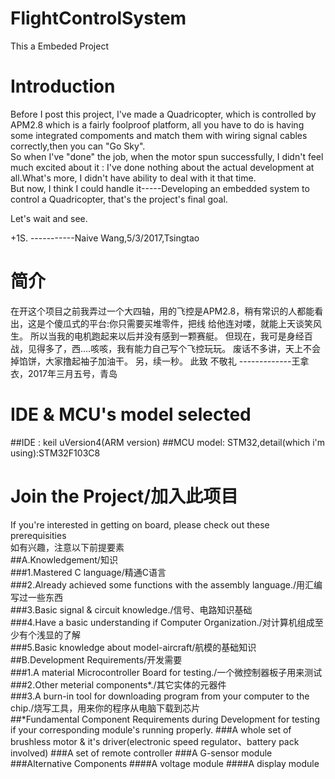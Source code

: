# FlightControlSystem
This a Embeded Project
# Introduction
Before I post this project, I've made a Quadricopter, which is controlled by APM2.8 which is a fairly foolproof platform, 
all you have to do is having some integrated compoments and match them with wiring signal cables correctly,then you can "Go Sky".    
So when I've "done" the job, when the motor spun successfully, I didn't feel much excited about it : I've done
nothing about the actual development at all.What's more, I didn't have ability to deal with it that time.   
But now, I think I could handle it-----Developing an embedded system to control a Quadricopter, that's the project's final goal.

Let's wait and see.

+1S.
              -----------Naive Wang,5/3/2017,Tsingtao
# 简介
在开这个项目之前我弄过一个大四轴，用的飞控是APM2.8，稍有常识的人都能看出，这是个傻瓜式的平台:你只需要买堆零件，把线
给他连对喽，就能上天谈笑风生。
所以当我的电机跑起来以后并没有感到一颗赛艇。
但现在，我可是身经百战，见得多了，西....咳咳，我有能力自己写个飞控玩玩。
废话不多讲，天上不会掉馅饼，大家撸起袖子加油干。
另，续一秒。
此致
            不敬礼
            -------------王拿衣，2017年三月五号，青岛
# IDE & MCU's model selected
##IDE : keil uVersion4(ARM version)
##MCU model: STM32,detail(which i'm using):STM32F103C8
# Join the Project/加入此项目
If you're interested in getting on board, please check out these prerequisities  
如有兴趣，注意以下前提要素  
##A.Knowledgement/知识  
###1.Mastered C language/精通C语言  
###2.Already achieved some functions with the assembly language./用汇编写过一些东西  
###3.Basic signal & circuit knowledge./信号、电路知识基础  
###4.Have a basic understanding if Computer Organization./对计算机组成至少有个浅显的了解  
###5.Basic knowledge about model-aircraft/航模的基础知识  
##B.Development Requirements/开发需要  
###1.A material Microcontroller Board for testing./一个微控制器板子用来测试  
###2.Other meterial components*./其它实体的元器件  
###3.A burn-in tool for downloading program from your computer to the chip./烧写工具，用来你的程序从电脑下载到芯片  
##*Fundamental Component Requirements during Development
for testing if your corresponding module's running properly.
###A whole set of brushless motor & it's driver(electronic speed regulator、battery pack involved)
###A set of remote controller
###A G-sensor module
###Alternative Components
####A voltage module
####A display module